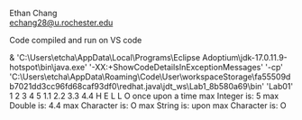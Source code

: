 Ethan Chang <br />
echang28@u.rochester.edu

Code compiled and run on VS code

& 'C:\Users\etcha\AppData\Local\Programs\Eclipse Adoptium\jdk-17.0.11.9-hotspot\bin\java.exe' '-XX:+ShowCodeDetailsInExceptionMessages' '-cp' 'C:\Users\etcha\AppData\Roaming\Code\User\workspaceStorage\fa55509db7021dd3cc96fd68caf93df0\redhat.java\jdt_ws\Lab1_8b580a69\bin' 'Lab01'
1 2 3 4 5
1.1 2.2 3.3 4.4
H E L L O
once upon a time
max Integer is: 5
max Double is: 4.4
max Character is: O
max String is: upon
max Character is: O
